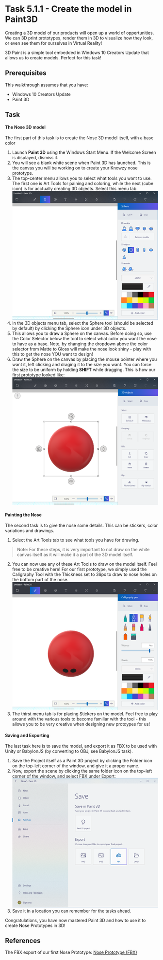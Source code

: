 # Task 5.1.1 - Create the model in Paint3D

Creating a 3D model of our products will open up a world of oppertunities. We can 3D print prototypes, render them in 3D to visualize how they look, or even see them for ourselves in Virtual Reality!

3D Paint is a simple tool embedded in Windows 10 Creators Update that allows us to create models. Perfect for this task!

## Prerequisites 

This walkthrough assumes that you have:
* Windows 10 Creators Update
* Paint 3D

## Task

#### The Nose 3D model

The first part of this task is to create the Nose 3D model itself, with a base color 

1. Launch **Paint 3D** using the Windows Start Menu. If the Welcome Screen is displayed, dismiss it.
2. You will see a blank white scene when Paint 3D has launched. This is the canvas you will be working on to create your Knowzy nose prototype.
3. The top-center menu allows you to select what tools you want to use. The first one is Art Tools for paining and coloring, while the next (cube icon) is for acctually creating 3D objects. Select this menu tab.
    ![3D objects tool](images/511_1.png)
4. In the 3D objects menu tab, select the Sphere tool (should be selected by default) by clicking the Sphere icon under 3D objects.
5. This allows you to draw a Sphere on the canvas. Before doing so, use the Color Selector below the tool to select what color you want the nose to have as a base. Note, by changing the dropdown above the color selector from Matte to Gloss will make the nose look shiny - play with this to get the nose YOU want to design!
6. Draw the Sphere on the canvas by placing the mouse pointer where you want it, left clicking and draging it to the size you want. You can force the size to be uniform by holding **SHIFT** while dragging. This is how our first prototype looked like:
    ![Base nose](images/511_2.png)


#### Painting the Nose
The second task is to give the nose some details. This can be stickers, color variations and drawings.
1. Select the Art Tools tab to see what tools you have for drawing. 
> Note: For these steps, it is very important to not draw on the white canvas itself as it will make it a part of the 3D model itself.

2. You can now use any of these Art Tools to draw on the model itself. Feel free to be creative here! For our first prototype, we simply used the Caligraphy Tool with the Thickness set to 36px to draw to nose holes on the bottom part of the nose.
    ![Adding color](images/511_3.png)
3. The thirst menu tab is for placing Stickers on the model. Feel free to play around with the various tools to become familiar with the tool - this allows you to be very creative when designing new protoypes for us!


#### Saving and Exporting
The last task here is to save the model, and export it as FBX to be used with Unity or BabylonJS (by converting to OBJ, see BabylonJS task).

1. Save the Project itself as a Paint 3D project by clicking the Folder icon on the top-left corner of the window, and give it a proper name.
2. Now, export the scene by clicking the same folder icon on the top-left corner of the window, and select FBX under Export:
    ![Export as FBX](images/511_4.png)
3. Save it in a location you can remember for the tasks ahead.

Congratulations, you have now mastered Paint 3D and how to use it to create Nose Prototypes in 3D!


## References
The FBX export of our first Nose Prototype:
[Nose Prototype (FBX)](./Reference/NosePrototype.fbx)